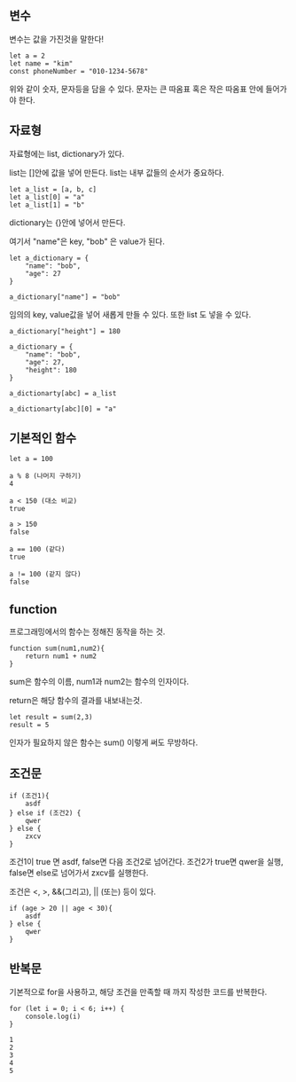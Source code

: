 ## 변수

변수는 값을 가진것을 말한다!

```
let a = 2
let name = "kim"
const phoneNumber = "010-1234-5678"
```

위와 같이 숫자, 문자등을 담을 수 있다.
문자는 큰 따옴표 혹은 작은 따옴표 안에 들어가야 한다.

## 자료형

자료형에는 list, dictionary가 있다.

list는 []안에 값을 넣어 만든다. list는 내부 값들의 순서가 중요하다.

```
let a_list = [a, b, c]
let a_list[0] = "a"
let a_list[1] = "b"
```

dictionary는 {}안에 넣어서 만든다.

여기서 "name"은 key, "bob" 은 value가 된다.

```
let a_dictionary = {
    "name": "bob",
    "age": 27
}

a_dictionary["name"] = "bob"
```

임의의 key, value값을 넣어 새롭게 만들 수 있다.
또한 list 도 넣을 수 있다.

```
a_dictionary["height"] = 180

a_dictionary = {
    "name": "bob",
    "age": 27,
    "height": 180
}

a_dictionarty[abc] = a_list

a_dictionarty[abc][0] = "a"
```

## 기본적인 함수

```
let a = 100

a % 8 (나머지 구하기)
4

a < 150 (대소 비교)
true

a > 150
false

a == 100 (같다)
true

a != 100 (같지 않다)
false
```

## function

프로그래밍에서의 함수는 정해진 동작을 하는 것.

```
function sum(num1,num2){
    return num1 + num2
}
```

sum은 함수의 이름, num1과 num2는 함수의 인자이다.

return은 해당 함수의 결과를 내보내는것.

```
let result = sum(2,3)
result = 5
```

인자가 필요하지 않은 함수는 sum() 이렇게 써도 무방하다.

## 조건문

```
if (조건1){
    asdf
} else if (조건2) {
    qwer
} else {
    zxcv
}
```

조건1이 true 면 asdf, false면 다음 조건2로 넘어간다.
조건2가 true면 qwer을 실행, false면 else로 넘어가서 zxcv를 실행한다.

조건은 <, >, &&(그리고), || (또는) 등이 있다.

```
if (age > 20 || age < 30){
    asdf
} else {
    qwer
}
```

## 반복문

기본적으로 for을 사용하고,
해당 조건을 만족할 때 까지 작성한 코드를 반복한다.

```
for (let i = 0; i < 6; i++) {
    console.log(i)
}

1
2
3
4
5
```
